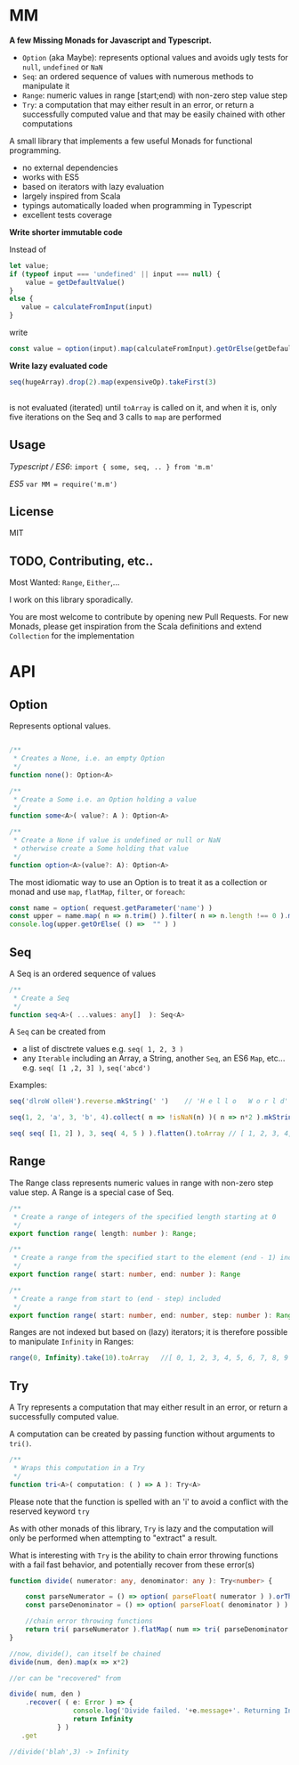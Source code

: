 MM
===

**A few  Missing Monads for Javascript and Typescript.**

  - `Option` (aka Maybe): represents optional values and avoids ugly tests for `null`, `undefined` or `NaN`
  - `Seq`: an ordered sequence of values with numerous methods to manipulate it
  - `Range`: numeric values in range [start;end) with non-zero step value step
  - `Try`: a computation that may either result in an error, or return a successfully computed value and that may be easily chained with other computations

A small library that implements a few useful Monads for functional programming.
 - no external dependencies
 - works with ES5
 - based on iterators with lazy evaluation
 - largely inspired from Scala
 - typings automatically loaded when programming in Typescript
 - excellent tests coverage


**Write shorter immutable code**
 
 Instead of 
 
 ```javascript
 let value;
 if (typeof input === 'undefined' || input === null) {
     value = getDefaultValue()
 }
 else {
    value = calculateFromInput(input)
 }
```

write

```javascript
const value = option(input).map(calculateFromInput).getOrElse(getDefaultValue) 
```
  
**Write lazy evaluated code**
  
```javascript
seq(hugeArray).drop(2).map(expensiveOp).takeFirst(3)
  
```
is not evaluated (iterated) until `toArray` is called on it, and when it is, only five iterations on the Seq and 3 calls to `map` are performed
  
Usage
-----

*Typescript / ES6*: `import { some, seq, .. } from 'm.m'`

*ES5* `var MM = require('m.m')`

License
-------

MIT

TODO, Contributing, etc..
--------------------------

Most Wanted: `Range`, `Either`,...

I work on this library sporadically.

You are most welcome to contribute by opening new Pull Requests.
For new Monads, please get inspiration from the Scala definitions and extend `Collection` for the implementation


API
===


Option
------

Represents optional values.

```typescript

/**
 * Creates a None, i.e. an empty Option
 */
function none(): Option<A>

/**
 * Create a Some i.e. an Option holding a value
 */
function some<A>( value?: A ): Option<A>

/**
 * Create a None if value is undefined or null or NaN
 * otherwise create a Some holding that value
 */
function option<A>(value?: A): Option<A>
```

The most idiomatic way to use an Option is to treat it as a collection or monad and use `map`, `flatMap`, `filter`, or `foreach`:

```typescript
const name = option( request.getParameter('name') )
const upper = name.map( n => n.trim() ).filter( n => n.length !== 0 ).map( n => n.toUpperCase() )
console.log(upper.getOrElse( () =>  "" ) )
```

Seq
---
A Seq is an ordered sequence of values

```typescript
/**
 * Create a Seq
 */
function seq<A>( ...values: any[]  ): Seq<A>
```

 A `Seq` can be created from

   - a list of disctrete values e.g. `seq( 1, 2, 3 )`
   - any `Iterable` including an Array, a String, another `Seq`, an ES6 `Map`, etc... e.g. `seq( [1 ,2, 3] )`, `seq('abcd')`


 Examples:

  ```typescript
  seq('dlroW olleH').reverse.mkString(' ')    // 'H e l l o   W o r l d'

  seq(1, 2, 'a', 3, 'b', 4).collect( n => !isNaN(n) )( n => n*2 ).mkString('[', ',', ']')    // '[2,4,6,8]'

  seq( seq( [1, 2] ), 3, seq( 4, 5 ) ).flatten().toArray // [ 1, 2, 3, 4, 5 ]
  ```

Range
-----
The Range class represents numeric values in range with non-zero step value step.
A Range is a special case of Seq.

```typescript
/**
 * Create a range of integers of the specified length starting at 0
 */
export function range( length: number ): Range;

/**
 * Create a range from the specified start to the element (end - 1) included in steps of 1
 */
export function range( start: number, end: number ): Range

/**
 * Create a range from start to (end - step) included
 */
export function range( start: number, end: number, step: number ): Range
```

Ranges are not indexed but based on (lazy) iterators; it is therefore possible to manipulate `Infinity` in Ranges:
```javascript
range(0, Infinity).take(10).toArray   //[ 0, 1, 2, 3, 4, 5, 6, 7, 8, 9 ]
 ```

Try
---
A Try represents a computation that may either result in an error, or return a successfully computed value.

A computation can be created by passing function without arguments to `tri()`.

```typescript
/**
 * Wraps this computation in a Try
 */
function tri<A>( computation: ( ) => A ): Try<A>
```
Please note that the function is spelled with an 'i' to avoid a conflict with the reserved keyword `try`

As with other monads of this library, `Try` is lazy and the computation will only be performed when attempting to "extract" a result.

What is interesting with `Try` is the ability to chain error throwing functions with a fail fast behavior, and
potentially recover from these error(s)

```typescript
function divide( numerator: any, denominator: any ): Try<number> {

    const parseNumerator = () => option( parseFloat( numerator ) ).orThrow( () => "Invalid numerator" );
    const parseDenominator = () => option( parseFloat( denominator ) ).orThrow( () => "Invalid denominator" );

    //chain error throwing functions
    return tri( parseNumerator ).flatMap( num => tri( parseDenominator ).map( den => num / den ) )
}

//now, divide(), can itself be chained
divide(num, den).map(x => x*2)

//or can be "recovered" from

divide( num, den )
    .recover( ( e: Error ) => {
                console.log('Divide failed. '+e.message+'. Returning Infinity')
                return Infinity
            } )
   .get

//divide('blah',3) -> Infinity

```
